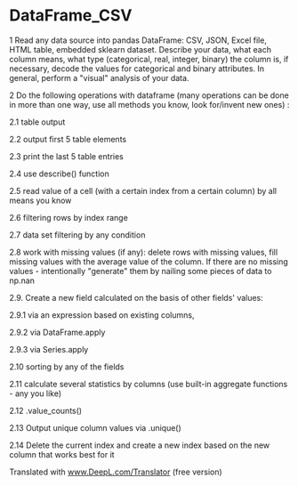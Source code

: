 # DataFrame_CSV
1 Read any data source into pandas DataFrame: CSV, JSON, Excel file, HTML table, embedded sklearn dataset. Describe your data, what each column means, what type (categorical, real, integer, binary) the column is, if necessary, decode the values for categorical and binary attributes. In general, perform a "visual" analysis of your data.

2 Do the following operations with dataframe (many operations can be done in more than one way, use all methods you know, look for/invent new ones) :

2.1 table output

2.2 output first 5 table elements

2.3 print the last 5 table entries

2.4 use describe() function

2.5 read value of a cell (with a certain index from a certain column) by all means you know

2.6 filtering rows by index range

2.7 data set filtering by any condition

2.8 work with missing values (if any): delete rows with missing values, fill missing values with the average value of the column. If there are no missing values - intentionally "generate" them by nailing some pieces of data to np.nan

2.9. Create a new field calculated on the basis of other fields' values:

2.9.1 via an expression based on existing columns,

2.9.2 via DataFrame.apply

2.9.3 via Series.apply

2.10 sorting by any of the fields

2.11 calculate several statistics by columns (use built-in aggregate functions - any you like)

2.12 .value_counts()

2.13 Output unique column values via .unique()

2.14 Delete the current index and create a new index based on the new column that works best for it

Translated with www.DeepL.com/Translator (free version)
